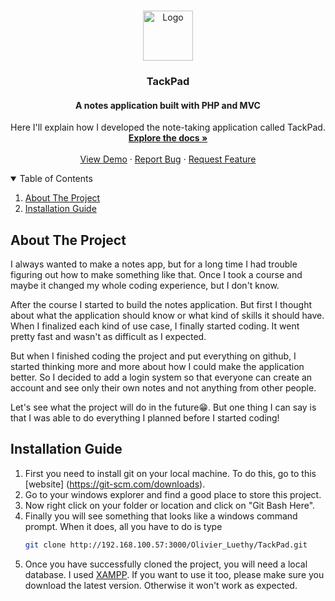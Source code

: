 <!-- PROJECT LOGO -->
<br />
<p align="center">
  <a href="github.com/Olivier_Luethy/TackPad.git">
    <img src="assets/favicon.ico" alt="Logo" width="80" height="80">
  </a>

  <h3 align="center">TackPad</h3>
  <h4 align="center">A notes application built with PHP and MVC</h4>

  <p align="center">
    Here I'll explain how I developed the note-taking application called TackPad.
    <br />
    <a href="github.com/Olivier_Luethy/TackPad.git/README.md"><strong>Explore the docs »</strong></a>
    <br />
    <br />
    <a href="github.com/Olivier_Luethy/TackPad.git">View Demo</a>
    ·
    <a href="github.com/Olivier_Luethy/TackPad.git/issues">Report Bug</a>
    ·
    <a href="github.com/Olivier_Luethy/TackPad.git/issues">Request Feature</a>
  </p>
</p>

<!-- TABLE OF CONTENTS -->
<details open="open">
  <summary>Table of Contents</summary>
  <ol>
    <li>
      <a href="#about-the-project">About The Project</a>
    </li>
    <li>
      <a href="#installation-guide">Installation Guide</a>
    </li>
  </ol>
</details>

<!-- ABOUT THE PROJECT -->

## About The Project

I always wanted to make a notes app, but for a long time I had trouble figuring out how to make something like that. Once I took a course and maybe it changed my whole coding experience, but I don't know.

After the course I started to build the notes application. But first I thought about what the application should know or what kind of skills it should have.
When I finalized each kind of use case, I finally started coding. It went pretty fast and wasn't as difficult as I expected.

But when I finished coding the project and put everything on github, I started thinking more and more about how I could make the application better. So I decided to add a login system so that everyone can create an account and see only their own notes and not anything from other people.

Let's see what the project will do in the future😁.
But one thing I can say is that I was able to do everything I planned before I started coding!

<!-- INSTALLATION -->

## Installation Guide

1. First you need to install git on your local machine. To do this, go to this [website] (https://git-scm.com/downloads).
2. Go to your windows explorer and find a good place to store this project.
3. Now right click on your folder or location and click on "Git Bash Here".
4. Finally you will see something that looks like a windows command prompt. When it does, all you have to do is type
   ```sh
   git clone http://192.168.100.57:3000/Olivier_Luethy/TackPad.git
   ```
5. Once you have successfully cloned the project, you will need a local database. I used [XAMPP](https://www.apachefriends.org/de/index.html). If you want to use it too, please make sure you download the latest version. Otherwise it won't work as expected.
